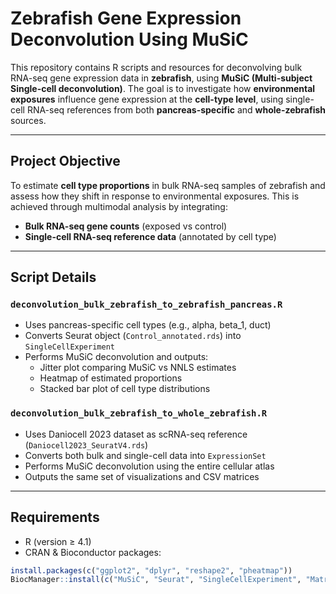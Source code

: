 # Zebrafish Gene Expression Deconvolution Using MuSiC

This repository contains R scripts and resources for deconvolving bulk RNA-seq gene expression data in **zebrafish**, using **MuSiC (Multi-subject Single-cell deconvolution)**. The goal is to investigate how **environmental exposures** influence gene expression at the **cell-type level**, using single-cell RNA-seq references from both **pancreas-specific** and **whole-zebrafish** sources.

---

##  Project Objective

To estimate **cell type proportions** in bulk RNA-seq samples of zebrafish and assess how they shift in response to environmental exposures. This is achieved through multimodal analysis by integrating:

- **Bulk RNA-seq gene counts** (exposed vs control)
- **Single-cell RNA-seq reference data** (annotated by cell type)

---


##  Script Details

### `deconvolution_bulk_zebrafish_to_zebrafish_pancreas.R`

- Uses pancreas-specific cell types (e.g., alpha, beta_1, duct)
- Converts Seurat object (`Control_annotated.rds`) into `SingleCellExperiment`
- Performs MuSiC deconvolution and outputs:
  - Jitter plot comparing MuSiC vs NNLS estimates
  - Heatmap of estimated proportions
  - Stacked bar plot of cell type distributions

### `deconvolution_bulk_zebrafish_to_whole_zebrafish.R`

- Uses Daniocell 2023 dataset as scRNA-seq reference (`Daniocell2023_SeuratV4.rds`)
- Converts both bulk and single-cell data into `ExpressionSet`
- Performs MuSiC deconvolution using the entire cellular atlas
- Outputs the same set of visualizations and CSV matrices

---

##  Requirements

- R (version ≥ 4.1)
- CRAN & Bioconductor packages:
```r
install.packages(c("ggplot2", "dplyr", "reshape2", "pheatmap"))
BiocManager::install(c("MuSiC", "Seurat", "SingleCellExperiment", "Matrix", "Biobase", "scuttle"))
